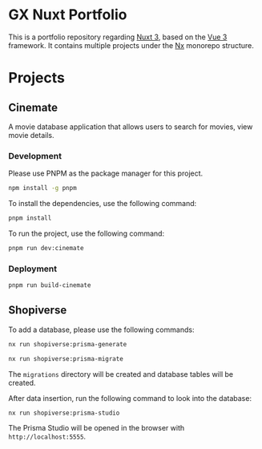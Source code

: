 # GX Nuxt Portfolio

This is a portfolio repository regarding [Nuxt 3](https://nuxt.com/), based on the [Vue 3](https://vuejs.org/) framework. It contains multiple projects under the [Nx](https://nx.dev/) monorepo structure.

# Projects

## Cinemate

A movie database application that allows users to search for movies, view movie details.

### Development

Please use PNPM as the package manager for this project.

```bash
npm install -g pnpm
```

To install the dependencies, use the following command:

```bash
pnpm install
```

To run the project, use the following command:

```bash
pnpm run dev:cinemate
```

### Deployment

```bash
pnpm run build-cinemate
```

## Shopiverse

To add a database, please use the following commands:

```bash
nx run shopiverse:prisma-generate
```

```bash
nx run shopiverse:prisma-migrate
```

The `migrations` directory will be created and database tables will be created.

After data insertion, run the following command to look into the database:

```bash
nx run shopiverse:prisma-studio
```

The Prisma Studio will be opened in the browser with `http://localhost:5555`.
